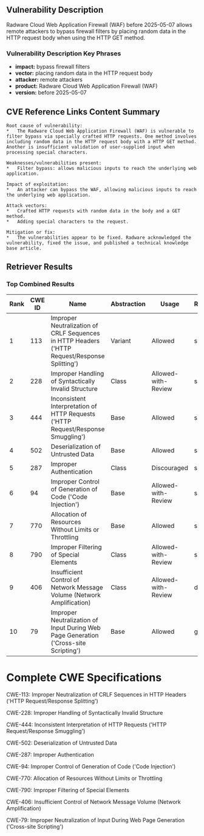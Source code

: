## Vulnerability Description
Radware Cloud Web Application Firewall (WAF) before 2025-05-07 allows remote attackers to bypass firewall filters by placing random data in the HTTP request body when using the HTTP GET method.

### Vulnerability Description Key Phrases
- **impact:** bypass firewall filters
- **vector:** placing random data in the HTTP request body
- **attacker:** remote attackers
- **product:** Radware Cloud Web Application Firewall (WAF)
- **version:** before 2025-05-07

## CVE Reference Links Content Summary
```text
Root cause of vulnerability:
*   The Radware Cloud Web Application Firewall (WAF) is vulnerable to filter bypass via specially crafted HTTP requests. One method involves including random data in the HTTP request body with a HTTP GET method. Another is insufficient validation of user-supplied input when processing special characters.

Weaknesses/vulnerabilities present:
*   Filter bypass: allows malicious inputs to reach the underlying web application.

Impact of exploitation:
*   An attacker can bypass the WAF, allowing malicious inputs to reach the underlying web application.

Attack vectors:
*   Crafted HTTP requests with random data in the body and a GET method.
*   Adding special characters to the request.

Mitigation or fix:
*   The vulnerabilities appear to be fixed. Radware acknowledged the vulnerability, fixed the issue, and published a technical knowledge base article.
```

## Retriever Results

### Top Combined Results

| Rank | CWE ID | Name | Abstraction | Usage  | Retrievers | Individual Scores |
|------|--------|------|-------------|-------|------------|-------------------|
| 1 | 113 | Improper Neutralization of CRLF Sequences in HTTP Headers ('HTTP Request/Response Splitting') | Variant | Allowed | sparse | 0.052 |
| 2 | 228 | Improper Handling of Syntactically Invalid Structure | Class | Allowed-with-Review | sparse | 0.050 |
| 3 | 444 | Inconsistent Interpretation of HTTP Requests ('HTTP Request/Response Smuggling') | Base | Allowed | sparse | 0.048 |
| 4 | 502 | Deserialization of Untrusted Data | Base | Allowed | sparse | 0.046 |
| 5 | 287 | Improper Authentication | Class | Discouraged | sparse | 0.043 |
| 6 | 94 | Improper Control of Generation of Code ('Code Injection') | Base | Allowed-with-Review | sparse | 0.043 |
| 7 | 770 | Allocation of Resources Without Limits or Throttling | Base | Allowed | sparse | 0.043 |
| 8 | 790 | Improper Filtering of Special Elements | Class | Allowed-with-Review | sparse | 0.043 |
| 9 | 406 | Insufficient Control of Network Message Volume (Network Amplification) | Class | Allowed-with-Review | dense | 0.561 |
| 10 | 79 | Improper Neutralization of Input During Web Page Generation ('Cross-site Scripting') | Base | Allowed | graph | 0.002 |



# Complete CWE Specifications

CWE-113: Improper Neutralization of CRLF Sequences in HTTP Headers ('HTTP Request/Response Splitting')

CWE-228: Improper Handling of Syntactically Invalid Structure

CWE-444: Inconsistent Interpretation of HTTP Requests ('HTTP Request/Response Smuggling')

CWE-502: Deserialization of Untrusted Data

CWE-287: Improper Authentication

CWE-94: Improper Control of Generation of Code ('Code Injection')

CWE-770: Allocation of Resources Without Limits or Throttling

CWE-790: Improper Filtering of Special Elements

CWE-406: Insufficient Control of Network Message Volume (Network Amplification)

CWE-79: Improper Neutralization of Input During Web Page Generation ('Cross-site Scripting')